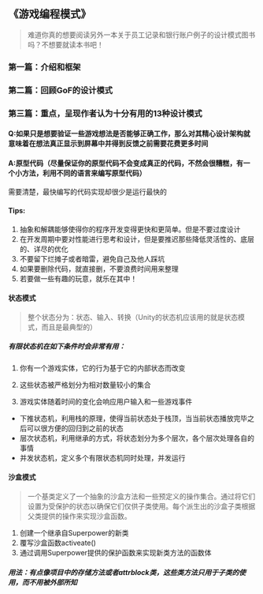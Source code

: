 ## 《游戏编程模式》

> 难道你真的想要阅读另外一本关于员工记录和银行账户例子的设计模式图书吗？不想要就读本书吧！

### 第一篇：介绍和框架

### 第二篇：回顾GoF的设计模式

### 第三篇：重点，呈现作者认为十分有用的13种设计模式

#### Q:如果只是想要验证一些游戏想法是否能够正确工作，那么对其精心设计架构就意味着在想法真正显示到屏幕中并得到反馈之前需要花费更多时间

#### A:原型代码（尽量保证你的原型代码不会变成真正的代码，不然会很糟糕，有一个小方法，利用不同的语言来编写原型代码）

需要清楚，最快编写的代码实现却很少是运行最快的

#### Tips:

1. 抽象和解耦能够使得你的程序开发变得更快和更简单。但是不要过度设计
2. 在开发周期中要对性能进行思考和设计，但是要推迟那些降低灵活性的、底层的、详尽的优化
3. 不要留下烂摊子或者暗雷，避免自己及他人踩坑
4. 如果要删除代码，就直接删，不要浪费时间用来整理
5. 若要做一些有趣的玩意，就乐在其中！

#### 状态模式

> 整个状态分为：状态、输入、转换（Unity的状态机应该用的就是状态模式，而且是最典型的）

##### 有限状态机在如下条件时会非常有用：

1. 你有一个游戏实体，它的行为基于它的内部状态而改变

2. 这些状态被严格划分为相对数量较小的集合

3. 游戏实体随着时间的变化会响应用户输入和一些游戏事件

* 下推状态机，利用栈的原理，使得当前状态处于栈顶，当当前状态播放完毕之后可以很方便的回归到之前的状态
* 层次状态机，利用继承的方式，将状态划分为多个层次，各个层次处理各自的事情
* 并发状态机，定义多个有限状态机同时处理，并发运行

#### 沙盒模式

> 一个基类定义了一个抽象的沙盒方法和一些预定义的操作集合。通过将它们设置为受保护的状态以确保它们仅供子类使用。每个派生出的沙盒子类根据父类提供的操作来实现沙盒函数。

1. 创建一个继承自Superpower的新类
2. 覆写沙盒函数activeate()
3. 通过调用Superpower提供的保护函数来实现新类方法的函数体

##### 用法：有点像项目中的存储方法或者attrblock类，这些类方法只用于子类的使用，而不用被外部所知

